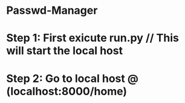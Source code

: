 # Passwd-Manager

# Step 1: First exicute run.py // This will start the local host
# Step 2: Go to local host @ (localhost:8000/home)

